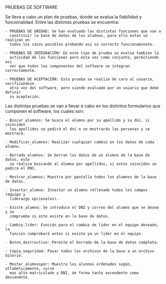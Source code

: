  PRUEBAS DE SOFTWARE

Se lleva a cabo un plan de pruebas, donde se evalua la fiabilidad y funcionalidad.
Entre las distintas pruebas se encuentra:

    - PRUEBAS DE UNIDAD: Se han evaluado las distintas funciones que van a
      constituir la base de datos de los alumnos, para ello estas se realizan en
      todos los casos posibles probando asi su correcto funcionamineto.

    - PRUEBAS DE INTEGRACIÓN: En este tipo de prueba se evalua tambien la
      actividad de las funciones pero esta vez como conjunto, permitiendo asi
      ver que todos los componentes del software se integran correctamente.

    - PRUEBAS DE ACEPTACIÓN: Esta prueba se realiza de cara al usuario, verificandose
      otra vez del software, pero siendo evaluado por un usuario que debe definir
      su aceptación.

Las distintas pruebas se van a llevar a cabo en los distintos formularios que
componen el software, los cuales son:

    - Buscar_alumnos: Se busca el alumno por su apellido y su dni, si coinciden
      los apellidos se pedirá el dni o se mostrarán las personas y se mostrará.

    - Modificar_alumnos: Realizar cualquier cambio en los datos de cada alumno.

    - Borrado_alumnos: Se borran los datos de un alumno de la base de datos, esto
      se realiza buscando al alumno por apellidos, si estos coinciden se pedira el DNI.

    - Mostrar_alumnos: Muestra por pantalla todos los alumnos de la base de datos.

    - Insertar_alumno: Insertar un alumno rellenado todos los campos (equipo y
      liderazgo opcionales).

    - Existe_alumno: Se introduce el DNI y correo del alumno que se desea y se
      comprueba si este existe en la base de datos.

    - Cambio_lider: Función para el cambio de lider en el equipo deseado, la
      funcion comprobará antes si existe ya un lider en el equipo.

    - Boton_destructivo: Permite el borrado de la base de datos completa.

    - Copia_seguridad: Pasar todos los archivos de la base a un archivo binario.

    - Mostar_alumnospor: Muestra los alunnos ordenados según, alfabeticamente, curso
      mas alto matriculado y DNI, de forma tanto ascendente como descendnte.
